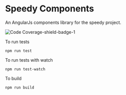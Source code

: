 # Speedy Components

An AngularJs components library for the speedy project.

![Code Coverage-shield-badge-1](https://img.shields.io/badge/Code%20Coverage-100%25-brightgreen.svg)

To run tests
```
npm run test
```

To run tests with watch
```
npm run test-watch
```

To build
```
npm run build
```

